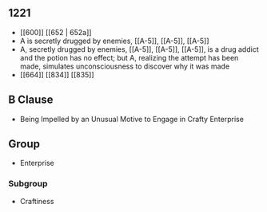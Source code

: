 ## 1221
- [[600]] [[652 | 652a]] 
- A is secretly drugged by enemies, [[A-5]], [[A-5]], [[A-5]]
- A, secretly drugged by enemies, [[A-5]], [[A-5]], [[A-5]], is a drug addict and the potion has no effect; but A, realizing the attempt has been made, simulates unconsciousness to discover why it was made
- [[664]] [[834]] [[835]] 

## B Clause
- Being Impelled by an Unusual Motive to Engage in Crafty Enterprise

## Group
- Enterprise

### Subgroup
- Craftiness

